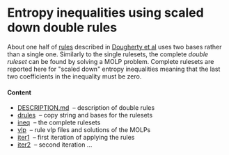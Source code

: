 Entropy inequalities using scaled down double rules
=========================================

About one half of [rules](../rules/DESCRIPTION.md) described in
[Dougherty et al](http://arxiv.org/pdf/1104.3602v1) uses two bases rather
than a single one. Similarly to the single rulesets, the complete
*double ruleset* can be found by solving a MOLP problem. Complete
rulesets are reported here for &quot;scaled down&quot; entropy inequalities
meaning that the last two coefficients in the inequality must be zero.

#### Content

* [DESCRIPTION.md](DESCRIPTION.md) &nbsp;&ndash; description of double rules
* [drules](drules.txt) &nbsp;&ndash; copy string and bases for the rulesets
* [ineq](ineq) &nbsp;&ndash; the complete rulesets
* [vlp](vlp) &nbsp;&ndash; rule vlp files and solutions of the MOLPs
* [iter1](iter1) &nbsp;&ndash; first iteration of applying the rules
* [iter2](iter2) &nbsp;&ndash; second iteration ...

